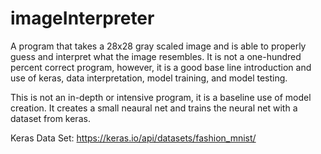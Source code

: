 # imageInterpreter
A program that takes a 28x28 gray scaled image and is able to properly guess and interpret what the image resembles. It is not a one-hundred percent correct program, however, it is a good base line introduction and use of keras, data interpretation, model training, and model testing.

This is not an in-depth or intensive program, it is a baseline use of model creation. It creates a small neaural net and trains the neural net with a dataset from keras.

Keras Data Set: https://keras.io/api/datasets/fashion_mnist/


